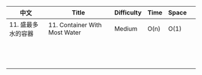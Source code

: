 | 中文               | Title                         | Difficulty | Time | Space |      |
| ------------------ | ----------------------------- | ---------- | ---- | ----- | ---- |
| 11. 盛最多水的容器 | 11. Container With Most Water | Medium     | O(n) | O(1)  |      |
|                    |                               |            |      |       |      |
|                    |                               |            |      |       |      |
|                    |                               |            |      |       |      |
|                    |                               |            |      |       |      |
|                    |                               |            |      |       |      |
|                    |                               |            |      |       |      |
|                    |                               |            |      |       |      |
|                    |                               |            |      |       |      |
|                    |                               |            |      |       |      |
|                    |                               |            |      |       |      |
|                    |                               |            |      |       |      |
|                    |                               |            |      |       |      |
|                    |                               |            |      |       |      |